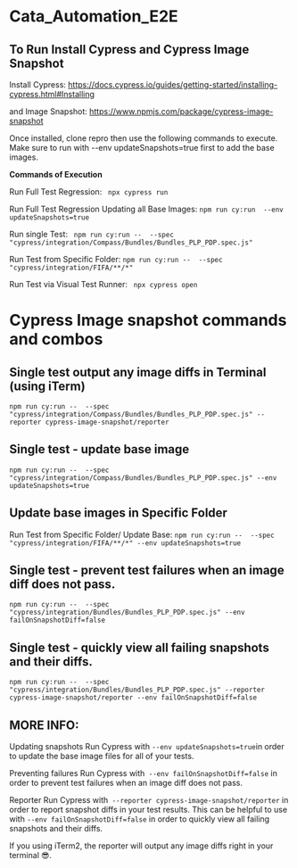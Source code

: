 # Cata_Automation_E2E

**To Run Install Cypress and Cypress Image Snapshot**
----------------------------------------------------

Install Cypress: https://docs.cypress.io/guides/getting-started/installing-cypress.html#Installing

and Image Snapshot: https://www.npmjs.com/package/cypress-image-snapshot

Once installed, clone repro then use the following commands to execute. Make sure to run with --env updateSnapshots=true first to add the base images.


**Commands of Execution**

Run Full Test Regression: ``` npx cypress run```

Run Full Test Regression Updating all Base Images: ```npm run cy:run  --env updateSnapshots=true```

Run single Test: ``` npm run cy:run --  --spec "cypress/integration/Compass/Bundles/Bundles_PLP_PDP.spec.js"```

Run Test from Specific Folder: ```npm run cy:run --  --spec "cypress/integration/FIFA/**/*"```

Run Test via Visual Test Runner: ``` npx cypress open```


# Cypress Image snapshot commands and combos

**Single test output any image diffs in Terminal (using iTerm)**
----------------------------------------------------
```npm run cy:run --  --spec "cypress/integration/Compass/Bundles/Bundles_PLP_PDP.spec.js" --reporter cypress-image-snapshot/reporter```

**Single test - update base image**
-------------------------------------
```npm run cy:run --  --spec "cypress/integration/Compass/Bundles/Bundles_PLP_PDP.spec.js" --env updateSnapshots=true```

Update base images in Specific Folder
-------------------------------------

Run Test from Specific Folder/ Update Base: ```npm run cy:run --  --spec "cypress/integration/FIFA/**/*" --env updateSnapshots=true```

Single test - prevent test failures when an image diff does not pass.
-------------------------------------
```npm run cy:run --  --spec "cypress/integration/Bundles/Bundles_PLP_PDP.spec.js" --env failOnSnapshotDiff=false```

Single test - quickly view all failing snapshots and their diffs.
-------------------------------------
```npm run cy:run --  --spec "cypress/integration/Bundles/Bundles_PLP_PDP.spec.js" --reporter cypress-image-snapshot/reporter --env failOnSnapshotDiff=false```


MORE INFO:
-----
Updating snapshots
Run Cypress with ```--env updateSnapshots=true```in order to update the base image files for all of your tests.

Preventing failures
Run Cypress with``` --env failOnSnapshotDiff=false``` in order to prevent test failures when an image diff does not pass.

Reporter
Run Cypress with``` --reporter cypress-image-snapshot/reporter``` in order to report snapshot diffs in your test results. This can be helpful to use with ```--env failOnSnapshotDiff=false``` in order to quickly view all failing snapshots and their diffs.

If you using iTerm2, the reporter will output any image diffs right in your terminal 😎.
